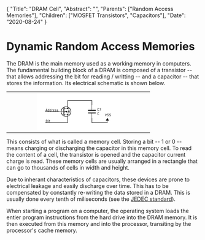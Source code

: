 {
    "Title": "DRAM Cell",
    "Abstract": "",
    "Parents": ["Random Access Memories"],
    "Children": ["MOSFET Transistors", "Capacitors"],
    "Date": "2020-08-24"
}

# Dynamic Random Access Memories

The DRAM is the main memory used as a working memory in computers. The fundamental building block of a DRAM is composed of a transistor -- that allows addressing the bit for reading / writting -- and a capacitor -- that stores the information. Its electrical schematic is shown below.

<table class="w3-center" width="100%">
	<tr><th>
		<img src="images/articles/DRAM.svg" class="w3-center" width="60%" />
	</th></tr>
</table>

This consists of what is called a memory cell. Storing a bit -- 1 or 0 -- means charging or discharging the capacitor in this memory cell. To read the content of a cell, the transistor is opened and the capacitor current charge is read. These memory cells are usually arranged in a rectangle that can go to thousands of cells in width and height.

Due to inherant characteristics of capacitors, these devices are prone to electrical leakage and easily discharge over time. This has to be compensated by constantly re-writing the data stored in a DRAM. This is usually done every tenth of miliseconds (see the <a href="https://www.jedec.org">JEDEC standard</a>). 

When starting a program on a computer, the operating system loads the entier program instructions from the hard drive into the DRAM memory. It is then executed from this memory and into the processor, transiting by the processor's cache memory. 